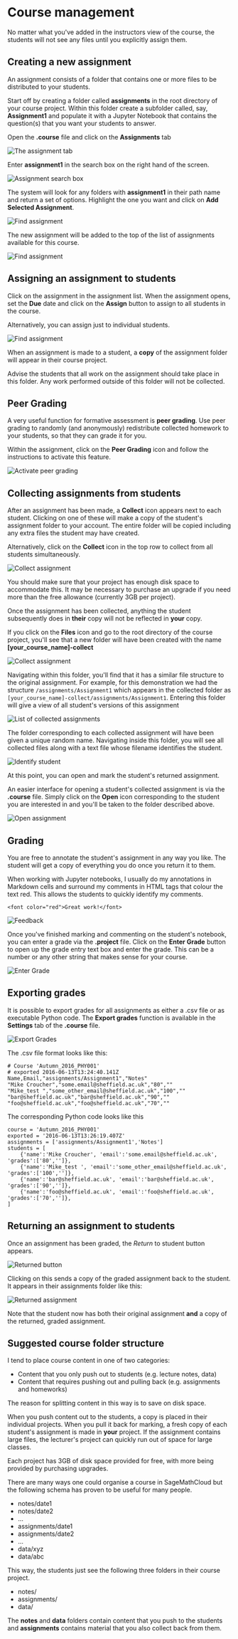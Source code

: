 # Course management

No matter what you've added in the instructors view of the course, the students will not see any files until you explicitly assign them.

## Creating a new assignment

An assignment consists of a folder that contains one or more files to be distributed to your students.

Start off by creating a folder called **assignments** in the root directory of your course project.
Within this folder create a subfolder called, say, **Assignment1** and populate it with a Jupyter Notebook that contains the question(s) that you want your students to answer.

Open the **.course** file and click on the **Assignments** tab

![The assignment tab](./assets/assignment_course.png)

Enter **assignment1** in the search box on the right hand of the screen.

![Assignment search box](./assets/find_assignment.png)

The system will look for any folders with **assignment1** in their path name and  return a set of options. 
Highlight the one you want and click on **Add Selected Assignment**.

![Find assignment](./assets/find_assignment2.png)

The new assignment will be added to the top of the list of assignments available for this course.

![Find assignment](./assets/assignment_list.png)

## Assigning an assignment to students

Click on the assignment in the assignment list.
When the assignment opens, set the **Due** date and click on the **Assign** button to assign to all students in the course.

Alternatively, you can assign just to individual students.

![Find assignment](./assets/send_assignment.png)

When an assignment is made to a student, a **copy** of the assignment folder will appear in their course project.

Advise the students that all work on the assignment should take place in this folder. Any work performed outside of this folder will not be collected.

## Peer Grading

A very useful function for formative assessment is **peer grading**.
Use peer grading to randomly (and anonymously) redistribute collected homework to your students, so that they can grade it for you.

Within the assignment, click on the **Peer Grading** icon and follow the instructions to activate this feature.

![Activate peer grading](./assets/peer_grading_activation.png)

## Collecting assignments from students

After an assignment has been made, a **Collect** icon appears next to each student.
Clicking on one of these will make a copy of the student's assignment folder to your account.
The entire folder will be copied including any extra files the student may have created.

Alternatively, click on the **Collect** icon in the top row to collect from all students simultaneously.

![Collect assignment](./assets/collect_assignment.png)

You should make sure that your project has enough disk space to accommodate this.
It may be necessary to purchase an upgrade if you need more than the free allowance (currently 3GB per project).

Once the assignment has been collected, anything the student subsequently does in **their** copy will not be reflected in **your** copy.

If you click on the **Files** icon and go to the root directory of the course project, you'll see that a new folder will have been created with the name **[your_course_name]-collect**

![Collect assignment](./assets/filelist_with_collect.png)

Navigating within this folder, you'll find that it has a similar file structure to the original assignment.
For example, for this demonstration we had the structure `/assignments/Assignment1` which appears in the collected folder as `[your_course_name]-collect/assignments/Assignment1`.
Entering this folder will give a view of all student's versions of this assignment

![List of collected assignments](./assets/collected_assignments.png)

The folder corresponding to each collected assignment will have been given a unique random name.
Navigating inside this folder, you will see all collected files along with a text file whose filename identifies the student.

![Identify student](./assets/Identify_student.png)

At this point, you can open and mark the student's returned assignment.

An easier interface for opening a student's collected assignment is via the **.course** file.
Simply click on the **Open** icon corresponding to the student you are interested in and you'll be taken to the folder described above.

![Open assignment](./assets/open_assignment.png)

## Grading

You are free to annotate the student's assignment in any way you like.
The student will get a copy of everything you do once you return it to them.

When working with Jupyter notebooks, I usually do my annotations in Markdown cells and surround my comments in HTML tags that colour the text red.
This allows the students to quickly identify my comments.

```
<font color="red">Great work!</font>
```

![Feedback](./assets/feedback.png)

Once you've finished marking and commenting on the student's notebook, you can enter a grade via the **.project** file.
Click on the **Enter Grade** button to open up the grade entry text box and enter the grade.
This can be a number or any other string that makes sense for your course.

![Enter Grade](./assets/Enter_grade.png)

## Exporting grades

It is possible to export grades for all assignments as either a .csv file or as executable Python code.
The **Export grades** function is available in the **Settings** tab of the **.course** file.

![Export Grades](./assets/Export_grades.png)

The .csv file format looks like this:

```
# Course 'Autumn_2016_PHY001'
# exported 2016-06-13T13:24:40.141Z
Name,Email,"assignments/Assignment1","Notes"
"Mike Croucher","some.email@sheffield.ac.uk","80",""
"Mike_test ","some_other_email@sheffield.ac.uk","100",""
"bar@sheffield.ac.uk","bar@sheffield.ac.uk","90",""
"foo@sheffield.ac.uk","foo@sheffield.ac.uk","70",""
```

The corresponding Python code looks like this

```
course = 'Autumn_2016_PHY001'
exported = '2016-06-13T13:26:19.407Z'
assignments = ['assignments/Assignment1','Notes']
students = [
    {'name':'Mike Croucher', 'email':'some.email@sheffield.ac.uk', 'grades':['80','']},
    {'name':'Mike_test ', 'email':'some_other_email@sheffield.ac.uk', 'grades':['100','']},
    {'name':'bar@sheffield.ac.uk', 'email':'bar@sheffield.ac.uk', 'grades':['90','']},
    {'name':'foo@sheffield.ac.uk', 'email':'foo@sheffield.ac.uk', 'grades':['70','']},
]

```

## Returning an assignment to students

Once an assignment has been graded, the *Return* to student button appears. 

![Returned button](./assets/returned_button.png)

Clicking on this sends a copy of the graded assignment back to the student. 
It appears in their assignments folder like this:

![Returned assignment](./assets/returned_assignment.png)

Note that the student now has both their original assignment **and** a copy of the returned, graded assignment.

## Suggested course folder structure

I tend to place course content in one of two categories:

* Content that you only push out to students (e.g. lecture notes, data)
* Content that requires pushing out and pulling back (e.g. assignments and homeworks)

The reason for splitting content in this way is to save on disk space.

When you push content out to the students, a copy is placed in their individual projects. When you pull it back for marking, a fresh copy of each student's assignment is made in **your** project. If the assignment contains large files, the lecturer's project can quickly run out of space for large classes.

Each project has 3GB of disk space provided for free, with more being provided by purchasing upgrades.

There are many ways one could organise a course in SageMathCloud but the following schema has proven to be useful for many people.


* notes/date1
* notes/date2
* ...
* assignments/date1
* assignments/date2
* ...
* data/xyz
* data/abc

This way, the students just see the following three folders in their course project.

* notes/
* assignments/
* data/

The **notes** and **data** folders contain content that you push to the students and **assignments** contains material that you also collect back from them.
